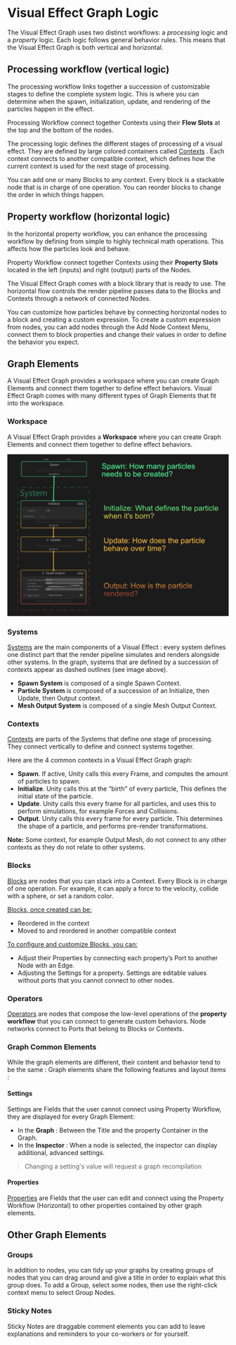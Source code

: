 # Visual Effect Graph Logic

The Visual Effect Graph uses two distinct workflows: a _processing_ logic and a _property_ logic. Each logic follows general behavior rules. This means that the Visual Effect Graph is both vertical and horizontal. 
## Processing workflow (vertical logic)
The processing workflow links together a succession of customizable stages to define the complete system logic. This is where you can determine when the spawn, initialization, update, and rendering of the particles happen in the effect.

Processing Workflow connect together Contexts using their **Flow Slots** at the top and the bottom of the nodes.

The processing logic defines the different stages of processing of a visual effect. They are defined by large colored containers called [Contexts](Contexts.md) . Each context connects to another compatible context, which defines how the current context is used for the next stage of processing.

You can add one or many Blocks to any context. Every block is a stackable node that is in charge of one operation. You can reorder blocks to change the order in which things happen. 
## Property workflow (horizontal logic)
In the horizontal property workflow, you can enhance the processing workflow by defining from simple to highly technical math operations. This affects how the particles look and behave.

Property Workflow connect together Contexts using their **Property Slots** located in the left (inputs) and right (output) parts of the Nodes.

The Visual Effect Graph comes with a block library that is ready to use. The horizontal flow controls the render pipeline passes data to the Blocks and Contexts through a network of connected Nodes.

You can customize how particles behave by connecting horizontal nodes to a block and creating a custom expression. 
To create a custom expression from nodes, you can add nodes through the Add Node Context Menu, connect them to block properties and change their values in order to define the behavior you expect.

## Graph Elements

A Visual Effect Graph provides a workspace where you can create Graph Elements and connect them together to define effect behaviors. Visual Effect Graph comes with many different types of Graph Elements that fit into the workspace.

### Workspace

A Visual Effect Graph provides a **Workspace** where you can create Graph Elements and connect them together to define effect behaviors.

![The vertical workflow contains Systems, which then contain Contexts, which then contain Blocks. Together, they determine when something happens during the “lifecycle” of the visual effect.](Images/SystemVisual.png)

### Systems

[Systems](Systems.md) are the main components of a Visual Effect : every system defines one distinct part that the render pipeline simulates and renders alongside other systems. In the graph, systems that are defined by a succession of contexts appear as dashed outlines (see image above).

* **Spawn System** is composed of a single Spawn Context.
* **Particle System** is composed of a succession of an Initialize, then Update, then Output context. 
* **Mesh Output System** is composed of a single Mesh Output Context.

### Contexts
[Contexts](Contexts.md) are parts of the Systems that define one stage of processing. They connect vertically to define and connect systems together.

Here are the 4 common contexts in a Visual Effect Graph graph:

* **Spawn**. If active, Unity calls this every Frame, and computes the amount of particles to spawn.
* **Initialize**. Unity calls this at the “birth” of every particle, This defines the initial state of the particle. 
* **Update**. Unity calls this every frame for all particles, and uses this to perform simulations, for example Forces and Collisions.  
* **Output**. Unity calls this every frame for every particle. This determines the shape of a particle, and performs pre-render transformations.

**Note:** Some context, for example Output Mesh, do not connect to any other contexts as they do not relate to other systems.

### Blocks
[Blocks](Blocks.md) are nodes that you can stack into a Context. Every Block is in charge of one operation. For example, it can apply a force to the velocity, collide with a sphere, or set a random color.

<u>Blocks, once created can be:</u>

* Reordered in the context
* Moved to and reordered in another compatible context

<u>To configure and customize Blocks, you can:</u>


* Adjust their Properties by connecting each property’s Port to another Node with an Edge. 
* Adjusting the Settings for a property. Settings are editable values without ports that you cannot connect to other nodes.
### Operators
[Operators](Operators.md) are nodes that compose the low-level operations of the **property workflow** that you can connect to generate custom behaviors. Node networks connect to Ports that belong to Blocks or Contexts.

### Graph Common Elements

While the graph elements are different, their content and behavior tend to be the same : Graph elements share the following features and layout items :

#### Settings

Settings are Fields that the user cannot connect using Property Workflow,  they are displayed for every Graph Element:

* In the **Graph** : Between the Title and the property Container in the Graph.
* In the **Inspector** : When a node is selected, the inspector can display additional, advanced settings.

> Changing a setting's value will request a graph recompilation

#### Properties

[Properties](Properties.md) are Fields that the user can edit and connect using the Property Workflow (Horizontal) to other properties contained by other graph elements.

## Other Graph Elements

### Groups 

In addition to nodes, you can tidy up your graphs by creating groups of nodes that you can drag around and give a title in order to explain what this group does. To add a Group, select some nodes, then use the right-click context menu to select Group Nodes.

### Sticky Notes

Sticky Notes are draggable comment elements you can add to leave explanations and reminders to your co-workers or for yourself.